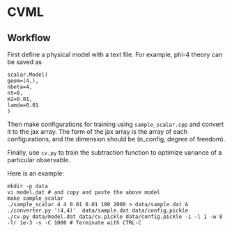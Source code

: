 # CVML


## Workflow

First define a physical model with a text file. For example, phi-4 theory can be saved as
```
scalar.Model(
geom=(4,),
nbeta=4,
nt=0,
m2=0.01,
lamda=0.01
)
```

Then make configurations for training using `sample_scalar.cpp` and convert it to the jax array. The form of the jax array is the array of each configurations, and the dimension should be (n_config, degree of freedom).

Finally, use `cv.py` to train the subtraction function to optimize variance of a particular observable.

Here is an example:
```
mkdir -p data
vi model.dat # and copy and paste the above model
make sample_scalar
./sample_scalar 4 4 0.01 0.01 100 2000 > data/sample.dat & 
./converter.py '(4,4)'  data/sample.dat data/config.pickle
./cv.py data/model.dat data/cv.pickle data/config.pickle -i -l 1 -w 8 -lr 1e-3 -s -C 1000 # Terminate with CTRL-C
```